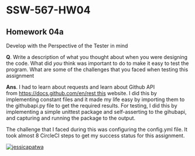# SSW-567-HW04

## Homework 04a 
Develop with the Perspective of the Tester in mind

**Q**. Write a description of what you thought about when you were designing the code.  What did *you* think was important to do to make it easy to test the program.  What are some of the challenges that you faced when testing this assignment

**Ans**. I had to learn about requests and learn about Github API from https://docs.github.com/en/rest this website. I did this by implementing constant files and it made my life easy by importing them to the githubapi.py file to get the required results. For testing, I did this by implementing a simple unittest package and self-asserting to the gihubapi, and capturing and running the package to the output.

The challenge that I faced during this was configuring the config.yml file. It took almost 8 CircleCI steps to get my success status for this assignment. 


[![jessicapatwa](https://circleci.com/gh/jessicapatwa/SSW-567.svg?style=svg)](https://app.circleci.com/pipelines/github/jessicapatwa/SSW-567?branch=main&filter=all)
